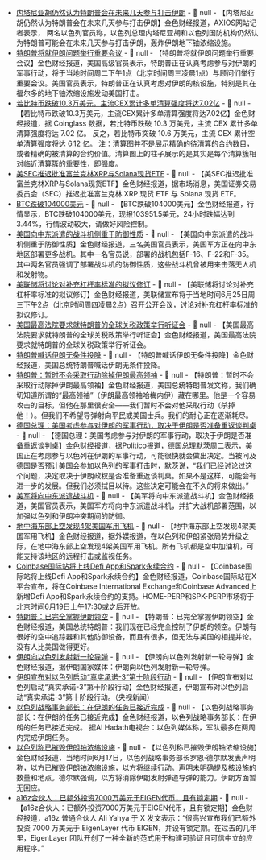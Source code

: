 - [内塔尼亚胡仍然认为特朗普会在未来几天参与打击伊朗](https://flash.jin10.com/detail/20250618010421544800) - 📰 null - 【内塔尼亚胡仍然认为特朗普会在未来几天参与打击伊朗】金色财经报道，AXIOS网站记者表示， 两名以色列官员称，以色列总理内塔尼亚胡和以色列国防机构仍然认为特朗普可能会在未来几天参与打击伊朗，轰炸伊朗地下铀浓缩设施。
- [特朗普将就伊朗问题举行重要会议](https://flash.jin10.com/detail/20250618005607878800) - 📰 null - 【特朗普将就伊朗问题举行重要会议】金色财经报道，美国高级官员表示，特朗普正在认真考虑参与对伊朗的军事行动，将于当地时间周二下午1点（北京时间周三凌晨1点）与顾问们举行重要会议。美国官员表示，特朗普正在认真考虑对伊朗的核设施，特别是其在福尔多的地下铀浓缩设施发动美国打击。
- [若比特币跌破10.3万美元，主流CEX累计多单清算强度将达7.02亿](https://www.coinglass.com/zh/pro/futures/LiquidationMap) - 📰 null - 【若比特币跌破10.3万美元，主流CEX累计多单清算强度将达7.02亿】金色财经报道，据 Coinglass 数据，若比特币跌破 10.3 万美元，主流 CEX 累计多单清算强度将达 7.02 亿。 
反之，若比特币突破 10.6 万美元，主流 CEX 累计空单清算强度将达 6.12 亿。 
注：清算图并不是展示精确的待清算的合约数目，或者精确的被清算的合约价值。清算图上的柱子展示的是其实是每个清算簇相对临近清算簇的重要性，即强度。
- [美SEC推迟批准富兰克林XRP与Solana现货ETF]() - 📰 null - 【美SEC推迟批准富兰克林XRP与Solana现货ETF】金色财经报道，据市场消息，美国证券交易委员会（SEC）推迟批准富兰克林 XRP 现货 ETF 与 Solana 现货 ETF。
- [BTC跌破104000美元]() - 📰 null - 【BTC跌破104000美元】金色财经报道，行情显示，BTC跌破104000美元，现报103951.5美元，24小时跌幅达到3.44%，行情波动较大，请做好风险控制。
- [美国向中东派遣的战斗机侧重于防御性质](https://flash.jin10.com/detail/20250618004501231800) - 📰 null - 【美国向中东派遣的战斗机侧重于防御性质】金色财经报道，三名美国官员表示，美国军方正在向中东地区部署更多战机。其中一名官员说，部署的战机包括F-16、F-22和F-35。其中两名官员强调了部署战斗机的防御性质，这些战斗机曾被用来击落无人机和发射物。
- [美联储将讨论对补充杠杆率标准的拟议修订](https://flash.jin10.com/detail/20250618003902112800) - 📰 null - 【美联储将讨论对补充杠杆率标准的拟议修订】金色财经报道，美联储宣布将于当地时间6月25日周三下午2点（北京时间周四凌晨2点）召开公开会议，讨论对补充杠杆率标准的拟议修订。
- [美国最高法院要求就特朗普的全球关税政策举行听证会](https://flash.jin10.com/detail/20250618002857445800) - 📰 null - 【美国最高法院要求就特朗普的全球关税政策举行听证会】金色财经报道，美国最高法院要求就特朗普的全球关税政策举行听证会。
- [特朗普喊话伊朗无条件投降](https://flash.jin10.com/detail/20250618002339651800) - 📰 null - 【特朗普喊话伊朗无条件投降】金色财经报道，美国总统特朗普喊话伊朗无条件投降。
- [特朗普：暂时不会采取行动除掉伊朗最高领袖](https://flash.jin10.com/detail/20250618002134847800) - 📰 null - 【特朗普：暂时不会采取行动除掉伊朗最高领袖】金色财经报道，美国总统特朗普发文称，我们确切知道所谓的“最高领袖”（伊朗最高领袖哈梅内伊）藏在哪里。他是一个容易攻击的目标，但他在那里很安全——我们暂时不会对他采取行动（杀掉他！）。但我们不希望导弹射向平民或美国士兵。我们的耐心正在逐渐耗尽。
- [德国总理：美国考虑参与对伊朗的军事行动，取决于伊朗是否准备重返谈判桌](https://flash.jin10.com/detail/20250618001749851800) - 📰 null - 【德国总理：美国考虑参与对伊朗的军事行动，取决于伊朗是否准备重返谈判桌】金色财经报道，据Politico报道，德国总理默茨周二表示，美国正在考虑参与以色列在伊朗的军事行动，可能很快就会做出决定。当被问及德国是否预计美国会参加以色列的军事打击时，默茨说，“我们已经讨论过这个问题，决定取决于伊朗政权是否准备重返谈判桌。如果不是这样，可能会有进一步的发展。但我们必须拭目以待。这些决定可能会在不久的将来做出。”
- [美军将向中东派遣战斗机](https://flash.jin10.com/detail/20250618001015548800) - 📰 null - 【美军将向中东派遣战斗机】金色财经报道，美国官员表示，美国军方将向中东派遣战斗机，并扩大战机部署范围，以加强以色列和伊朗冲突期间的防御。
- [地中海东部上空发现4架美国军用飞机](https://flash.jin10.com/detail/20250618000816954800) - 📰 null - 【地中海东部上空发现4架美国军用飞机】金色财经报道，据外媒报道，在以色列和伊朗紧张局势升级之际，在地中海东部上空发现4架美国军用飞机。所有飞机都是空中加油机，可能支持该地区的远程打击或监视任务。
- [Coinbase国际站将上线Defi App和Spark永续合约](https://x.com/CoinbaseIntExch/status/1935004624752103790) - 📰 null - 【Coinbase国际站将上线Defi App和Spark永续合约】金色财经报道，Coinbase国际站在X平台宣布，将在Coinbase International Exchange和Coinbase Advanced上新增Defi App和Spark永续合约的支持。HOME-PERP和SPK-PERP市场将于北京时间6月19日上午17:30或之后开放。
- [特朗普：已完全掌握伊朗领空]() - 📰 null - 【特朗普：已完全掌握伊朗领空】金色财经报道，美国总统特朗普：我们现在已经完全控制了伊朗的领空。伊朗有很好的空中追踪器和其他防御设备，而且有很多，但无法与美国的相提并论。没有人比美国做得更好。
- [伊朗向以色列发射新一轮导弹](https://flash.jin10.com/detail/20250617234635345800) - 📰 null - 【伊朗向以色列发射新一轮导弹】金色财经报道，据伊朗国家媒体：伊朗向以色列发射新一轮导弹。
- [伊朗宣布对以色列启动“真实承诺-3”第十阶段行动](https://flash.jin10.com/detail/20250617235406835800) - 📰 null - 【伊朗宣布对以色列启动“真实承诺-3”第十阶段行动】金色财经报道，伊朗宣布对以色列启动“真实承诺-3”第十阶段行动。（央视新闻）
- [以色列战略事务部长：在伊朗的任务已接近完成](https://flash.jin10.com/detail/20250617233459781800) - 📰 null - 【以色列战略事务部长：在伊朗的任务已接近完成】金色财经报道，以色列战略事务部长：在伊朗的任务已接近完成。 
据Al Hadath电视台：以色列媒体称，军队最多在两周内完成伊朗任务。
- [以色列称已摧毁伊朗铀浓缩设施]() - 📰 null - 【以色列称已摧毁伊朗铀浓缩设施】金色财经报道，当地时间6月17日，以色列战略事务部长罗恩·德尔默发表声明称，以方已摧毁伊朗铀浓缩设施，以方将继续行动。声明未明确提及核设施的数量和地点。德尔默强调，以方将消除伊朗发射弹道导弹的能力。伊朗方面暂无回应。
- [a16z合伙人：已额外投资7000万美元于EIGEN代币，且有锁定期](https://x.com/alive_eth/status/1934987678719873174) - 📰 null - 【a16z合伙人：已额外投资7000万美元于EIGEN代币，且有锁定期】金色财经报道，a16z 普通合伙人 Ali Yahya 于 X 发文表示：“很高兴宣布我们已额外投资 7000 万美元于 EigenLayer 代币 EIGEN，并设有锁定期。在过去的几年里，EigenLayer 团队开创了一种全新的范式用于构建可验证且可信中立的应用程序。”
